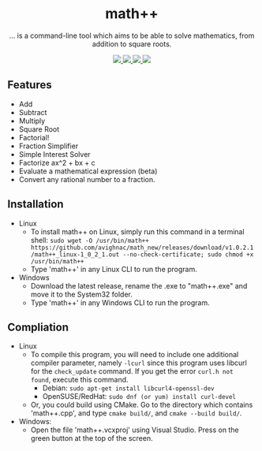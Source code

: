 <h1 align="center">math++</h1>

<div align="center">
 <p>... is a command-line tool which aims to be able to solve mathematics, from addition to square roots.</p>
  <a href="https://github.com/avighnac/math_new/releases">
    <img src="https://img.shields.io/github/v/release/avighnac/math_new?include_prereleases&label=Latest%20Release" />
  </a>
  <a href="https://github.com/avighnac/math_new/actions/workflows/mathpp-tests.yml">
    <img src="https://github.com/avighnac/math_new/actions/workflows/mathpp-tests.yml/badge.svg?branch=main" />
  </a>
  <a href="https://github.com/avighnac/math_new/actions/workflows/codeql-analysis.yml">
    <img src="https://github.com/avighnac/math_new/actions/workflows/codeql-analysis.yml/badge.svg" />
  </a>
 <a href="https://github.com/avighnac/math_new/actions/workflows/linter.yml">
  <img src="https://github.com/avighnac/math_new/workflows/Lint%20Code%20Base/badge.svg" />
 </a>
</div>

## Features

- Add
- Subtract
- Multiply
- Square Root
- Factorial!
- Fraction Simplifier
- Simple Interest Solver
- Factorize ax^2 + bx + c
- Evaluate a mathematical expression (beta)
- Convert any rational number to a fraction.

## Installation

* Linux
  * To install math++ on Linux, simply run this command in a terminal shell: `sudo wget -O /usr/bin/math++ https://github.com/avighnac/math_new/releases/download/v1.0.2.1/math++_linux-1_0_2_1.out --no-check-certificate; sudo chmod +x /usr/bin/math++`
  * Type 'math++' in any Linux CLI to run the program.
* Windows
  * Download the latest release, rename the .exe to "math++.exe" and move it to the System32 folder.
  * Type 'math++' in any Windows CLI to run the program.

## Compliation

* Linux
  * To compile this program, you will need to include one additional compiler parameter, namely `-lcurl` since this program uses libcurl for the `check_update` command. If you get the error `curl.h not found`, execute this command.
    * Debian: `sudo apt-get install libcurl4-openssl-dev`
    * OpenSUSE/RedHat: `sudo dnf (or yum) install curl-devel`
  * Or, you could build using CMake. Go to the directory which contains 'math++.cpp', and type `cmake build/`, and `cmake --build build/`.
* Windows:
  * Open the file 'math++.vcxproj' using Visual Studio. Press on the green button at the top of the screen.